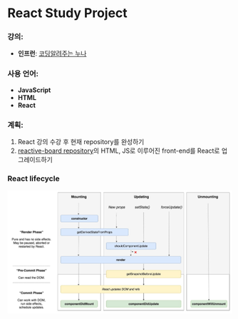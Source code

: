 # React Study Project

### 강의:
- **인프런**: [코딩알려주는 누나](https://www.inflearn.com/course/%EB%A6%AC%EC%95%A1%ED%8A%B8-%ED%94%84%EB%A1%A0%ED%8A%B8%EC%97%94%EB%93%9C-%EB%A7%88%EC%A7%80%EB%A7%89/dashboard)

### 사용 언어:
- **JavaScript**
- **HTML**
- **React**

### 계획:
1. React 강의 수강 후 현재 repository를 완성하기
2. [reactive-board repository](https://github.com/dlcksdud/reactive-board)의 HTML, JS로 이루어진 front-end를 React로 업그레이드하기

### React lifecycle
![React lifecycle](./react_lifecycle.jpeg)
